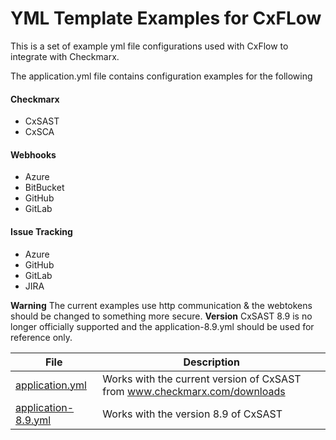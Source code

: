 # YML Template Examples for CxFLow

This is a set of example yml file configurations used with CxFlow to integrate with Checkmarx.

The application.yml file contains configuration examples for the following

#### Checkmarx 
* CxSAST
* CxSCA

#### Webhooks
* Azure
* BitBucket
* GitHub
* GitLab

#### Issue Tracking
* Azure
* GitHub
* GitLab
* JIRA

**Warning** The current examples use http communication & the webtokens should be changed to something more secure.
**Version** CxSAST 8.9 is no longer officially supported and the application-8.9.yml should be used for reference only.

File | Description
--------|------------
[application.yml](application.yml) | Works with the current version of CxSAST from www.checkmarx.com/downloads
[application-8.9.yml](application-8.9.yml) | Works with the version 8.9 of CxSAST







